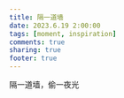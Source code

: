```yaml
---
title: 隔一道墙
date: 2023.6.19 2:00:00
tags: [moment, inspiration]
comments: true
sharing: true
footer: true
---
```

隔一道墙，偷一夜光


